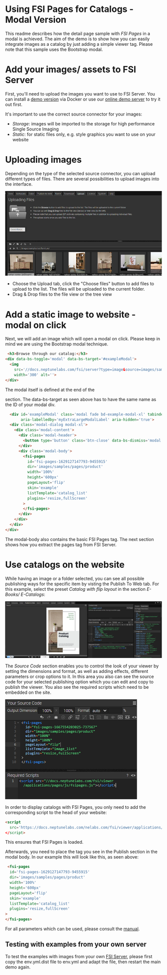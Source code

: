 # Using FSI Pages for Catalogs - Modal Version

This readme describes how the detail page sample with *FSI Pages* in a modal is achieved.
The aim of the demo is to show how you can easily integrate images as a catalog by just adding
a simple viewer tag.
Please note that this sample uses the Bootstrap modal.

# Add your images/ assets to FSI Server

First, you'll need to upload the images you want to use to FSI Server.
You can install a [demo version](https://www.neptunelabs.com/get/) via Docker or use our [online demo server](https://demo.fsi-server.com/fsi/interface/) to try it out first.

It's important to use the correct source connector for your images:

- *Storage*: images will be imported to the storage for high performance Single Source Imaging
- *Static*: for static files only, e.g. style graphics you want to use on your website

# Uploading images

Depending on the type of the selected source connector, you can upload different types of files. There are several possibilities to upload images into the interface.

![Config Image](readme-modal.png)

- Choose the Upload tab, click the "Choose files" button to add files to upload to the list. The files will be uploaded to the current folder.
- Drag & Drop files to the file view or the tree view

# Add a static image to website - modal on click

Next, we will add an image which will open a modal on click. Please keep in mind we are using the Bootstrap modal technique.

```html
 <h3>Browse through our catalog:</h3>
<div data-bs-toggle='modal' data-bs-target='#exampleModal'>
  <img
    src='//docs.neptunelabs.com/fsi/server?type=image&source=images/samples/pages/pages-thumb.jpg&width=300'
    width='300' alt=''>
</div>
```

The modal itself is defined at the end of the <main> section.
The data-bs-target as seen above has to have the same name as the ID of your modal div.


```html
  <div id='exampleModal' class='modal fade bd-example-modal-xl' tabindex='-1' role='dialog'
       aria-labelledby='myExtraLargeModalLabel' aria-hidden='true'>
  <div class='modal-dialog modal-xl'>
    <div class='modal-content'>
      <div class='modal-header'>
        <button type='button' class='btn-close' data-bs-dismiss='modal' aria-label='Close'></button>
      </div>
      <div class='modal-body'>
        <fsi-pages
          id='fsi-pages-1629127147793-9455915'
          dir='images/samples/pages/product'
          width='100%'
          height='600px'
          pageLayout='flip'
          skin='example'
          listTemplate='catalog_list'
          plugins='resize,fullScreen'
        >
        </fsi-pages>
      </div>
    </div>
  </div>
</div>
```
The modal-body also contains the basic FSI Pages tag.
The next section shows how you extract the pages tag from FSI Server.

# Use catalogs on the website

While having an image or a folder selected, you can see all possible publishing ways for the specific item by visting the Publish To Web tab.
For this example, select the preset *Catalog with flip layout* in the section *E-Books/ E-Catalogs*:

![Config Image](readme-modal-1.png)

The *Source Code* section enables you to control the look of your viewer by setting the dimensions and format, as well as adding effects, different parameters or crop options to it.
In this area you also can see the source code for your selected publishing option which you can edit and copy to publish the viewer.
You also see the required scripts which need to be embedded on the site.

![Config Image](readme-modal-2.png)

In order to display catalogs with FSI Pages, you only need to add the corresponding script
to the head of your website:

```html
<script
  src='https://docs.neptunelabs.com/nelabs.com/fsi/viewer/applications/pages/js/fsipages.js'
</script>
```
This ensures that FSI Pages is loaded.

Afterwards, you need to place the *<fsi-pages>* tag you see in the Publish section in the modal body.
In our example this will look like this, as seen above:

```html
 <fsi-pages
  id='fsi-pages-1629127147793-9455915'
  dir='images/samples/pages/product'
  width='100%'
  height='600px'
  pageLayout='flip'
  skin='example'
  listTemplate='catalog_list'
  plugins='resize,fullScreen'
>
</fsi-pages>
```

For all parameters which can be used, please consult the [manual](https://docs.neptunelabs.com/fsi-viewer/latest/fsi-pages).

## Testing with examples from your own server

To test the examples with images from your own [FSI Server](https://www.neptunelabs.com/fsi-server/), please first copy the env.yml.dist file to env.yml and adapt the file, then restart the main demo again.

